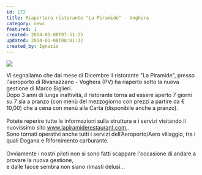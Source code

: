 ```yaml
---
id: 172
title: Riapertura ristorante "La Piramide" - Voghera
category: news
featured: 1
created: 2014-01-08T07:51:25
updated: 2014-01-08T08:01:32
created_by: Ignazio
---
```


<p>
 <a href="images/stories/2013-riapertura-risto-voghera.jpg" onclick="window.open('images/stories/2013-riapertura-risto-voghera.jpg','','width=458,height=816,left='+(screen.availWidth/2-229)+',top='+(screen.availHeight/2-408)+'');return false;">
  <img border="0" class="baiaimgleft" src="images/stories/2013-riapertura-risto-voghera-s.jpg"/>
 </a>
</p>
<p>
 Vi segnaliamo che dal mese di Dicembre il ristorante "La Piramide", presso l'aeroporto di Rivanazzano - Voghera (PV) ha riaperto sotto la nuova gestione di Marco Biglieri.
 <br/>
 Dopo 3 anni di lunga inattività, il ristorante torna ad essere aperto 7 giorni su 7 sia a pranzo (con menù del mezzogiorno con prezzi a partire da € 10,00) che a cena con menù alla Carta (disponibile anche a pranzo).
 <br/>
 <br/>
 Potete reperire tutte le informazioni sulla struttura e i servizi visitando il nuovissimo sito
 <a href="http://www.lapiramiderestaurant.com" target="_blank">
  www.lapiramiderestaurant.com
 </a>
 .
 <br/>
 Sono tornati operativi anche tutti i servizi dell’Aeroporto/Aero villaggio, tra i quali Dogana e Rifornimento carburante.
 <br/>
 <br/>
 Ovviamente i nostri piloti non si sono fatti scappare l'occasione di andare a provare la nuova gestione,
 <br/>
 e dalle facce sembra non siano rimasti delusi...
</p>
